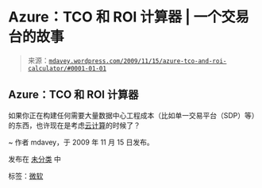 <!--yml

分类：未分类

日期：2024-05-18 06:11:29

-->

# Azure：TCO 和 ROI 计算器 | 一个交易台的故事

> 来源：[`mdavey.wordpress.com/2009/11/15/azure-tco-and-roi-calculator/#0001-01-01`](https://mdavey.wordpress.com/2009/11/15/azure-tco-and-roi-calculator/#0001-01-01)

## Azure：TCO 和 ROI 计算器

如果你正在构建任何需要大量数据中心工程成本（比如单一交易平台（SDP）等）的东西，也许现在是考虑[云计算](http://www.microsoft.com/windowsazure/tco/)的时候了？

~ 作者 mdavey，于 2009 年 11 月 15 日发布。

发布在 [未分类](https://mdavey.wordpress.com/category/uncategorized/) 中

标签：[微软](https://mdavey.wordpress.com/tag/microsoft/)
